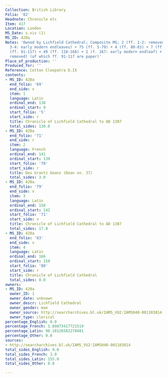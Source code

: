 ```yaml
---
Collection: British Library
Folia: '82'
Headnote: Chronicle etc
Item: 417
Location: London
MS_Date: s.xiv (1)
MS_ID: 420a
Notes: 'Owned by Lichfield Cathedral; Composite MS; 2 (ff. 1-2: removed) + 2 (ff.
  3-4: early modern endleaves) + 75 (ff. 5-79) + 4 (ff. 80-83) + 7 (ff. 84-90) + 27
  (ff. 91-117) + 49 (ff. 118-166) + 1 (f. 167: early modern endleaf) + 2 (ff. 168-169:
  removed) (of which ff. 91-117 are paper)'
Place_of_production: ''
Produced_for: ''
Reference: Cotton Cleopatra D.IX
contents:
- MS_ID: 420a
  end_folio: '69'
  end_side: v
  item: 1
  language: Latin
  ordinal_end: 138
  ordinal_start: 9
  start_folio: '5'
  start_side: r
  title: Chronicle of Lichfield Cathedral to AD 1387
  total_sides: 130.0
- MS_ID: 420a
  end_folio: '71'
  end_side: r
  item: 2
  language: French
  ordinal_end: 141
  ordinal_start: 139
  start_folio: '70'
  start_side: r
  title: Des Grantz Geanz (Dean no. 37)
  total_sides: 3.0
- MS_ID: 420a
  end_folio: '79'
  end_side: v
  item: 3
  language: Latin
  ordinal_end: 158
  ordinal_start: 142
  start_folio: '71'
  start_side: v
  title: Chronicle of Lichfield Cathedral to AD 1387
  total_sides: 17.0
- MS_ID: 420a
  end_folio: '83'
  end_side: v
  item: 4
  language: Latin
  ordinal_end: 166
  ordinal_start: 159
  start_folio: '80'
  start_side: r
  title: Chronicle of Lichfield Cathedral
  total_sides: 8.0
owners:
- MS_ID: 420a
  owner_ID: 1
  owner_date: unknown
  owner_descr: Lichfield Cathedral
  owner_gender: man
  owner_source: http://searcharchives.bl.uk/IAMS_VU2:IAMS040-001103814
  owner_type: clerical
percentage_English: 0.0
percentage_French: 1.89873417721519
percentage_Latin: 98.10126582278481
percentage_Other: 0.0
sources:
- http://searcharchives.bl.uk/IAMS_VU2:IAMS040-001103814
total_sides_English: 0.0
total_sides_French: 3.0
total_sides_Latin: 155.0
total_sides_Other: 0.0

---
```

